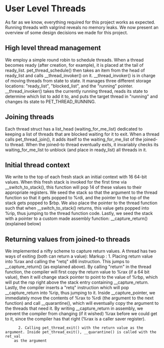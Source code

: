 # User Level Threads
As far as we know, everything required for this project works as expected. 
Running threads with valgrind reveals no memory leaks. We now present an 
overview of some design decisions we made for this project. 

## High level thread management
We employ a simple round robin to schedule threads. When a thread becomes ready (after creation, for example), it is placed at the
tail of ready_list. pet_thread_schedule() then takes an item from the head of ready_list and calls __thread_invoker() on it. 
__thread_invoker() is in charge of moving threads from state to state. It manages three different storage locations: "ready_list",
"blocked_list", and the "running" pointer. __thread_invoker() takes the currently running thread, reads its state to determine which list
to add it to, and puts the target thread in "running" and changes its state to PET_THREAD_RUNNING. 

## Joining threads
Each thread struct has a list_head (waiting_for_me_list) dedicated to keeping a list of threads that are blocked waiting for it to exit. 
When a thread calls pet_thread_join(), it adds itself to the waiting_for_me_list of the joined-to thread. When the joined-to thread 
eventually exits, it invariably checks its waiting_for_me_list to unblock (and place in ready_list) all threads in it. 

## Initial thread context
We write to the top of each fresh stack an initial context with 16 64-bit values. When this fresh stack is invoked for the first time via 
__switch_to_stack(), this function will pop 14 of these values to their appropriate registers. We seed the stack so that the argument to the 
thread function so that it gets popped to %rdi, and the pointer to the top of the stack gets popped to $rbp. We also place the pointer to the 
thread function such that when __switch_to_stack() returns, this value gets popped into %rip, thus jumping to the thread function code. Lastly, we
seed the stack with a pointer to a custom made assembly function: __capture_return() (explained below)

## Returning values from joined-to threads
We implemented a nifty scheme to capture return values. A thread has two ways of exiting (both can return a value): 
 Markup : 1. Placing return value into %rax and calling the "retq" x86 instruction. This jumps to __capture_return() (as explained above). By calling "return" in the thread function, the compiler will first copy the return value to %rax (if a 64 bit value), 
then it will change stack pointer to point to the value of %rbp, which will put the rsp right above the stack entry containing __capture_return. 
Lastly, the compiler inserts a "retq" instruction which will pop __capture_return into %rip, thus jumping to it. Inside __capture_pointer, we 
immediately move the contents of %rax to %rdi (the argument to the next function) and call __quarantine(), which will eventually copy the argument 
to the threads that need it. By writing __capture_return in assembly, we prevent the compiler from changing (if it wished) %rax before we could get 
to it, since the compiler has that right (%rax is a caller saver register). 

          2. Calling pet_thread_exit() with the return value as the argument. Inside pet_thread_exit(), __quarantine() is called with the ret_val 
		as the argument

